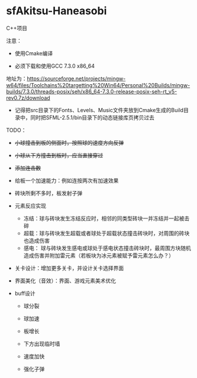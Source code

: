 # sfAkitsu-Haneasobi #

C++项目

注意：
- 使用Cmake编译

- 必须下载和使用GCC 7.3.0 x86_64

地址为：https://sourceforge.net/projects/mingw-w64/files/Toolchains%20targetting%20Win64/Personal%20Builds/mingw-builds/7.3.0/threads-posix/seh/x86_64-7.3.0-release-posix-seh-rt_v5-rev0.7z/download

- 记得把src目录下的Fonts、Levels、Music文件夹放到Cmake生成的Build目录中，同时把SFML-2.5.1/bin目录下的动态链接库页拷贝过去

TODO：
- ~~小球撞击到板的侧面时，按照球的速度方向反弹~~

- ~~小球从下方撞击到板时，应当直接穿过~~

- ~~添加连击数~~

- 给板一个加速能力：例如连按两次有加速效果

- 砖块所剩不多时，板发射子弹

- 元素反应实现
    - 冻结：球与砖块发生冻结反应时，相邻的同类型砖块一并冻结并一起被击碎
    - 超载：球与砖块发生超载或者球处于超载状态撞击砖块时，对周围的砖块也造成伤害
    - 感电： 球与砖块发生感电或球处于感电状态撞击砖块时，最周围方块随机造成伤害并附加雷元素（若板块为冰元素被赋予雷元素怎么办？）

- 关卡设计：增加更多关卡，并设计关卡选择界面

- 界面美化（音效）：界面、游戏元素美术优化

- buff设计
    - 球分裂

    - 球加速

    - 板增长

    - 下方出现临时墙

    - 速度加快

    - 强化子弹